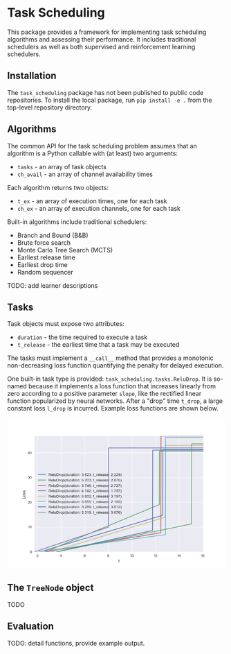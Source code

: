 # Task Scheduling
This package provides a framework for implementing task scheduling algorithms and assessing their performance. It includes
traditional schedulers as well as both supervised and reinforcement learning schedulers.


## Installation
The `task_scheduling` package has not been published to public code repositories. To install the local package, run
`pip install -e .` from the top-level repository directory.


## Algorithms
The common API for the task scheduling problem assumes that an algorithm is a Python callable with (at least) two arguments:
- `tasks` - an array of task objects
- `ch_avail` - an array of channel availability times

Each algorithm returns two objects:
- `t_ex` - an array of execution times, one for each task
- `ch_ex` - an array of execution channels, one for each task

Built-in algorithms include traditional schedulers:
- Branch and Bound (B&B)
- Brute force search
- Monte Carlo Tree Search (MCTS)
- Earliest release time
- Earliest drop time
- Random sequencer

TODO: add learner descriptions


## Tasks
Task objects must expose two attributes:
- `duration` - the time required to execute a task
- `t_release` - the earliest time that a task may be executed

The tasks must implement a `__call__` method that provides a monotonic non-decreasing loss function quantifying the
penalty for delayed execution. 

One built-in task type is provided: `task_scheduling.tasks.ReluDrop`. It is so-named because it implements a loss 
function that increases linearly from zero according to a positive parameter `slope`, like the rectified linear 
function popularized by neural networks. After a "drop" time `t_drop`, a large constant loss `l_drop` is incurred. 
Example loss functions are shown below.

![Task loss functions](images/ex_relu_drop.png)


## The `TreeNode` object
TODO


## Evaluation
TODO: detail functions, provide example output.
